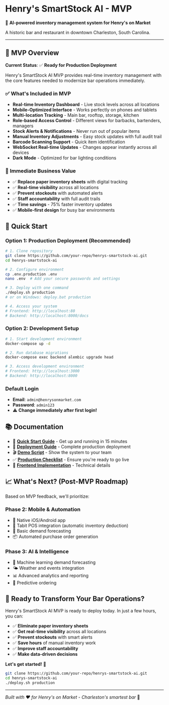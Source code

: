 # Henry's SmartStock AI - MVP

🍻 **AI-powered inventory management system for Henry's on Market**

A historic bar and restaurant in downtown Charleston, South Carolina.

---

## 🎯 MVP Overview

**Current Status**: ✅ **Ready for Production Deployment**

Henry's SmartStock AI MVP provides real-time inventory management with the core features needed to modernize bar operations immediately.

### ✅ **What's Included in MVP**

- **Real-time Inventory Dashboard** - Live stock levels across all locations
- **Mobile-Optimized Interface** - Works perfectly on phones and tablets
- **Multi-location Tracking** - Main bar, rooftop, storage, kitchen
- **Role-based Access Control** - Different views for barbacks, bartenders, managers
- **Stock Alerts & Notifications** - Never run out of popular items
- **Manual Inventory Adjustments** - Easy stock updates with full audit trail
- **Barcode Scanning Support** - Quick item identification
- **WebSocket Real-time Updates** - Changes appear instantly across all devices
- **Dark Mode** - Optimized for bar lighting conditions

### 🚀 **Immediate Business Value**

- ✅ **Replace paper inventory sheets** with digital tracking
- ✅ **Real-time visibility** across all locations
- ✅ **Prevent stockouts** with automated alerts
- ✅ **Staff accountability** with full audit trails
- ✅ **Time savings** - 75% faster inventory updates
- ✅ **Mobile-first design** for busy bar environments

## 🚀 **Quick Start**

### **Option 1: Production Deployment (Recommended)**

```bash
# 1. Clone repository
git clone https://github.com/your-repo/henrys-smartstock-ai.git
cd henrys-smartstock-ai

# 2. Configure environment
cp .env.production .env
nano .env  # Add your secure passwords and settings

# 3. Deploy with one command
./deploy.sh production
# or on Windows: deploy.bat production

# 4. Access your system
# Frontend: http://localhost:80
# Backend: http://localhost:8000/docs
```

### **Option 2: Development Setup**

```bash
# 1. Start development environment
docker-compose up -d

# 2. Run database migrations
docker-compose exec backend alembic upgrade head

# 3. Access development environment
# Frontend: http://localhost:3000
# Backend: http://localhost:8000
```

### **Default Login**
- **Email**: `admin@henrysonmarket.com`
- **Password**: `admin123`
- ⚠️ **Change immediately after first login!**

## 📚 **Documentation**

- 📖 **[Quick Start Guide](QUICK_START_GUIDE.md)** - Get up and running in 15 minutes
- 🚀 **[Deployment Guide](DEPLOYMENT_GUIDE.md)** - Complete production deployment
- 🎬 **[Demo Script](DEMO_SCRIPT.md)** - Show the system to your team
- ✅ **[Production Checklist](PRODUCTION_CHECKLIST.md)** - Ensure you're ready to go live
- 🔧 **[Frontend Implementation](frontend/INVENTORY_DASHBOARD_README.md)** - Technical details

## 📈 **What's Next? (Post-MVP Roadmap)**

Based on MVP feedback, we'll prioritize:

### **Phase 2: Mobile & Automation**
- 📱 Native iOS/Android app
- 🔌 Tabit POS integration (automatic inventory deduction)
- 🤖 Basic demand forecasting
- 📦 Automated purchase order generation

### **Phase 3: AI & Intelligence**
- 🧠 Machine learning demand forecasting
- 🌤️ Weather and events integration
- 📊 Advanced analytics and reporting
- 🎯 Predictive ordering

## 🎉 **Ready to Transform Your Bar Operations?**

Henry's SmartStock AI MVP is ready to deploy today. In just a few hours, you can:

- ✅ **Eliminate paper inventory sheets**
- ✅ **Get real-time visibility** across all locations  
- ✅ **Prevent stockouts** with smart alerts
- ✅ **Save hours** of manual inventory work
- ✅ **Improve staff accountability**
- ✅ **Make data-driven decisions**

**Let's get started!** 🚀

```bash
git clone https://github.com/your-repo/henrys-smartstock-ai.git
cd henrys-smartstock-ai
./deploy.sh production
```

---

*Built with ❤️ for Henry's on Market - Charleston's smartest bar* 🍻